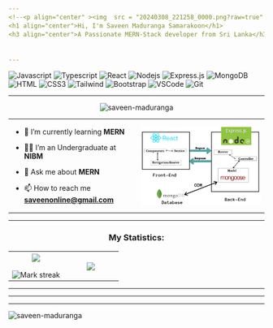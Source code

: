 ```yaml
---
<!--<p align="center" ><img  src = "20240308_221258_0000.png?raw=true" width = 1000px></p>-->
<h1 align="center">Hi, I'm Saveen Maduranga Samarakoon</h1>
<h3 align="center">A Passionate MERN-Stack developer from Sri Lanka</h3>


---
```


![Javascript](https://img.shields.io/badge/Javascript-F0DB4F?style=for-the-badge&labelColor=black&logo=javascript&logoColor=F0DB4F)
![Typescript](https://img.shields.io/badge/Typescript-007acc?style=for-the-badge&labelColor=black&logo=typescript&logoColor=007acc)
![React](https://img.shields.io/badge/-React-61DBFB?style=for-the-badge&labelColor=black&logo=react&logoColor=61DBFB)
![Nodejs](https://img.shields.io/badge/Nodejs-3C873A?style=for-the-badge&labelColor=black&logo=node.js&logoColor=3C873A)
![Express.js](https://img.shields.io/badge/Express.js-000000?style=for-the-badge&logo=express&logoColor=white)
![MongoDB](https://img.shields.io/badge/MongoDB-4EA94B?style=for-the-badge&logo=mongodb&logoColor=white)
![HTML](https://img.shields.io/badge/HTML5-E34F26?style=for-the-badge&logo=html5&logoColor=white)
![CSS3](https://img.shields.io/badge/CSS3-1572B6?style=for-the-badge&logo=css3&logoColor=white)
![Tailwind](https://img.shields.io/badge/Tailwind_CSS-092749?style=for-the-badge&logo=tailwindcss&logoColor=06B6D4&labelColor=000000)
![Bootstrap](https://img.shields.io/badge/Bootstrap-563D7C?style=for-the-badge&logo=bootstrap&logoColor=white)
![VSCode](https://img.shields.io/badge/Visual_Studio-0078d7?style=for-the-badge&logo=visual%20studio&logoColor=white)
![Git](https://img.shields.io/badge/Git-F05032?style=for-the-badge&logo=git&logoColor=white)

---

<p align="center"> <img src="https://komarev.com/ghpvc/?username=saveen-maduranga&label=Profile%20views&color=0e75b6&style=flat" alt="saveen-maduranga" /> </p>

<table align="center">
<tr border="none">
<td width="50%" align="left">


- 🌱 I’m currently learning **MERN**

- 🧑‍🎓 I’m an Undergraduate at **NIBM**

- 💬 Ask me about **MERN**

- 📫 How to reach me **saveenonline@gmail.com**


</td>
<td width="50%" align="center">

  <img align="center" alt="Coding" width="300" src="mern-stack-01.png">

  </td>
</tr>
</table>

---

<h3 align="center">My Statistics:</h3>
<p align="center">
<table align="center">
<tr border="none">
<td width="50%" align="center">
  
  <img  align="center"  src="https://github-readme-stats.vercel.app/api?username=saveen-maduranga&theme=light&show_icons=true&count_private=true" />
  <br></br>
  <img  title="🔥 Get streak stats for your profile at git.io/streak-stats" alt="Mark streak" src="https://github-readme-streak-stats.herokuapp.com/?user=saveen-maduranga&theme=light&hide_border=false" /> 
</td>
<td width="50%" align="center">

  <img  align="center"  src="https://github-readme-stats.anuraghazra1.vercel.app/api/top-langs?username=saveen-maduranga&theme=light&hide_border=false&no-bg=true&no-frame=true&langs_count=10"/>
  
  </td>
</tr>
</table>



---
---
---
<p><img align="left" src="https://github-readme-stats.vercel.app/api/top-langs?username=saveen-maduranga&show_icons=true&locale=en&layout=compact" alt="saveen-maduranga" /></p>
